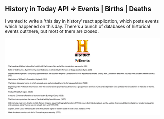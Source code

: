 ## History in Today API => Events | Births | Deaths

I wanted to write a 'this day in history' react application, which posts events which happened on this day. There's a bunch of databases of historical events out there, but most of them are closed.

<img src="src/images/screenshot.png" />
